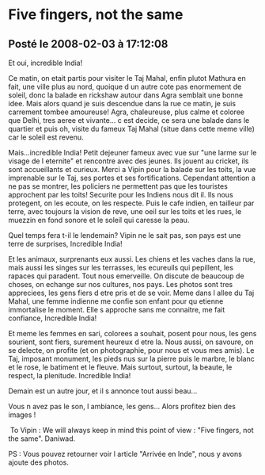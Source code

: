 # Five fingers, not the same
## Posté le 2008-02-03 à 17:12:08

<p>Et oui, incredible India!</p><p>Ce matin, on etait partis pour visiter le Taj Mahal, enfin plutot Mathura en fait, une ville plus au nord, quoique d un autre cote pas enormement de soleil, donc la balade en rickshaw autour dans Agra semblait une bonne idee. Mais alors quand je suis descendue dans la rue ce matin, je suis carrement tombee amoureuse! Agra, chaleureuse, plus calme et coloree que Delhi, tres aeree et vivante... c est decide, ce sera une balade dans le quartier et puis oh, visite du fameux Taj Mahal (situe dans cette meme ville) car le soleil est revenu.</p><p>Mais...incredible India! Petit dejeuner fameux avec vue sur &quot;une larme sur le visage de l eternite&quot; et rencontre avec des jeunes. Ils jouent au cricket, ils sont accueillants et curieux. Merci a Vipin pour la balade sur les toits, la vue imprenable sur le Taj, ses portes et ses fortifications. Cependant attention a ne pas se montrer, les policiers ne permettent pas que les touristes approchent par les toits! Securite pour les Indiens nous dit il. Ils nous protegent, on les ecoute, on les respecte. Puis le cafe indien, en tailleur par terre, avec toujours la vision de reve, une oeil sur les toits et les rues, le muezzin en fond sonore et le soleil qui caresse la peau.</p><p>Quel temps fera t-il le lendemain? Vipin ne le sait pas, son pays est une terre de surprises, Incredible India!</p><p>Et les animaux, surprenants eux aussi. Les chiens et les vaches dans la rue, mais aussi les singes sur les terrasses, les ecureuils qui pepillent, les rapaces qui paradent. Tout nous emerveille. On discute de beaucoup de choses, on echange sur nos cultures, nos pays. Les photos sont tres appreciees, les gens fiers d etre pris et de se voir. Meme dans l allee du Taj Mahal, une femme indienne me confie son enfant pour qu etienne immortalise le moment. Elle s approche sans me connaitre, me fait confiance, Incredible India!</p><p>Et meme les femmes en sari, colorees a souhait, posent pour nous, les gens sourient, sont fiers, surement heureux d etre la. Nous aussi, on savoure, on se delecte, on profite (et on photographie, pour nous et vous mes amis). Le Taj, imposant monument, les pieds nus sur la pierre puis le marbre, le blanc et le rose, le batiment et le fleuve. Mais surtout, surtout, la beaute, le respect, la plenitude. Incredible India!</p><p>Demain est un autre jour, et&nbsp;il s annonce tout aussi beau... </p><p>Vous n avez pas le son, l ambiance, les gens... Alors profitez bien des images !</p><p>&nbsp;To Vipin : We will always keep in mind this point of view : &quot;Five fingers, not the same&quot;. Daniwad.

PS : Vous pouvez retourner voir l article "Arrivée en Inde", nous y avons ajoute des photos.

&nbsp;</p>
